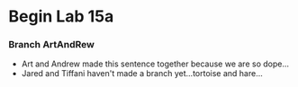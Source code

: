 # Begin Lab 15a

### Branch ArtAndRew

* Art and Andrew made this sentence together because we are so dope...
* Jared and Tiffani haven't made a branch yet...tortoise and hare...

